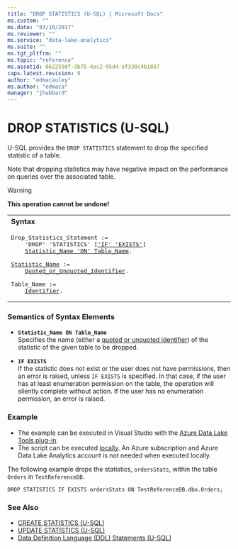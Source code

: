 ```yaml
---
title: "DROP STATISTICS (U-SQL) | Microsoft Docs"
ms.custom: ""
ms.date: "03/10/2017"
ms.reviewer: ""
ms.service: "data-lake-analytics"
ms.suite: ""
ms.tgt_pltfrm: ""
ms.topic: "reference"
ms.assetid: 662259df-3b75-4ac2-95d4-ef330c4b1037
caps.latest.revision: 9
author: "edmacauley"
ms.author: "edmaca"
manager: "jhubbard"
---
```

# DROP STATISTICS (U-SQL)
U-SQL provides the `DROP STATISTICS` statement to drop the specified statistic of a table.  
  
Note that dropping statistics may have negative impact on the performance on queries over the associated table.  
  
> [!WARNING]
> **This operation cannot be undone!**

<table><th align="left">Syntax</th><tr><td><pre>
Drop_Statistics_Statement :=                                                                             
    'DROP' 'STATISTICS' [<a href="#IE">'IF' 'EXISTS'</a>]  
    <a href="#stat_name_tbl">Statistic_Name 'ON' Table_Name</a>.<br />
<a href="#stat_name_tbl">Statistic_Name</a> := 
    <a href="u-sql-identifiers.md">Quoted_or_Unquoted_Identifier</a>.<br />   
Table_Name := 
    <a href="u-sql-identifiers.md">Identifier</a>.
</pre></td></tr></table>

### Semantics of Syntax Elements    
-   <a name="stat_name_tbl"></a>**`Statistic_Name ON Table_Name`**  
    Specifies the name (either a [quoted or unquoted identifier](u-sql-identifiers.md)) of the statistic of the given table to be dropped.  
  
-   <a name="IE"></a>**`IF EXISTS`**  
    If the statistic does not exist or the user does not have permissions, then an error is raised, unless `IF EXISTS` is specified. In that case, if the user has at least enumeration permission on the table, the operation will silently complete without action. If the user has no enumeration permission, an error is raised.  
  
### Example    
- The example can be executed in Visual Studio with the [Azure Data Lake Tools plug-in](https://www.microsoft.com/download/details.aspx?id=49504).  
- The script can be executed [locally](https://docs.microsoft.com/azure/data-lake-analytics/data-lake-analytics-data-lake-tools-get-started#run-u-sql-locally).  An Azure subscription and Azure Data Lake Analytics account is not needed when executed locally.

The following example drops the statistics, `ordersStats`, within the table `Orders` in `TestReferenceDB`.  
```
DROP STATISTICS IF EXISTS ordersStats ON TestReferenceDB.dbo.Orders;   
```
  
### See Also
-  [CREATE STATISTICS (U-SQL)](create-statistics-u-sql.md)
-  [UPDATE STATISTICS (U-SQL)](update-statistics-u-sql.md)
- [Data Definition Language (DDL) Statements (U-SQL)](data-definition-language-ddl-statements-u-sql.md)  
